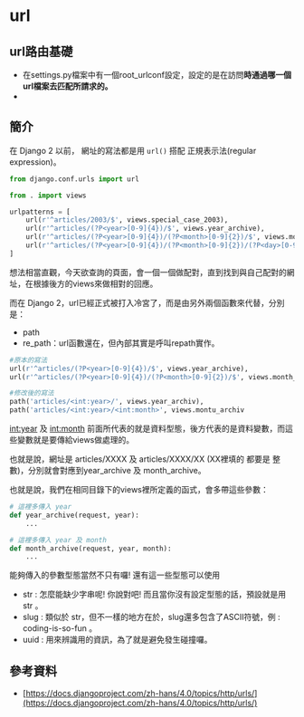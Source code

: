 # url

## url路由基礎

* 在settings.py檔案中有一個root\_urlconf設定，設定的是在訪問**時通過哪一個url檔案去匹配所請求的。**
*

## 簡介

在 Django 2 以前， 網址的寫法都是用 `url()` 搭配 正規表示法(regular expression)。

```python
from django.conf.urls import url

from . import views

urlpatterns = [
    url(r'^articles/2003/$', views.special_case_2003),
    url(r'^articles/(?P<year>[0-9]{4})/$', views.year_archive),
    url(r'^articles/(?P<year>[0-9]{4})/(?P<month>[0-9]{2})/$', views.month_archive),
    url(r'^articles/(?P<year>[0-9]{4})/(?P<month>[0-9]{2})/(?P<day>[0-9]{2})/$', views.article_detail),
]
```

想法相當直觀，今天欲查詢的頁面，會一個一個做配對，直到找到與自己配對的網址，在根據後方的views來做相對的回應。

而在 Django 2，url已經正式被打入冷宮了，而是由另外兩個函數來代替，分別是：&#x20;

* path
* re\_path：url函數還在，但內部其實是呼叫repath實作。

```python
#原本的寫法
url(r'^articles/(?P<year>[0-9]{4})/$', views.year_archive),
url(r'^articles/(?P<year>[0-9]{4})/(?P<month>[0-9]{2})/$', views.month_archive),

#修改後的寫法
path('articles/<int:year>/', views.year_archiv),
path('articles/<int:year>/<int:month>', views.montu_archiv
```

[int:year](int:year) 及 [int:month](int:month) 前面所代表的就是資料型態，後方代表的是資料變數，而這些變數就是要傳給views做處理的。

也就是說，網址是 articles/XXXX 及 articles/XXXX/XX (XX裡填的 都要是 整數)，分別就會對應到year\_archive 及 month\_archive。

也就是說，我們在相同目錄下的views裡所定義的函式，會多帶這些參數：

```python
# 這裡多傳入 year
def year_archive(request, year):
    ...

# 這裡多傳入 year 及 month
def month_archive(request, year, month):
    ...
```

能夠傳入的參數型態當然不只有囉! 還有這一些型態可以使用

* str : 怎麼能缺少字串呢! 你說對吧! 而且當你沒有設定型態的話，預設就是用 str 。
* slug : 類似於 str，但不一樣的地方在於，slug還多包含了ASCII符號，例 : coding-is-so-fun 。
* uuid : 用來辨識用的資訊，為了就是避免發生碰撞囉。

## 參考資料

* [https://docs.djangoproject.com/zh-hans/4.0/topics/http/urls/](https://docs.djangoproject.com/zh-hans/4.0/topics/http/urls/)

